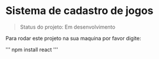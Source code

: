 <h1> Sistema de cadastro de jogos </h1>

> Status do projeto: Em desenvolvimento

Para rodar este projeto na sua maquina por favor digite: 

'''
npm install react
'''
